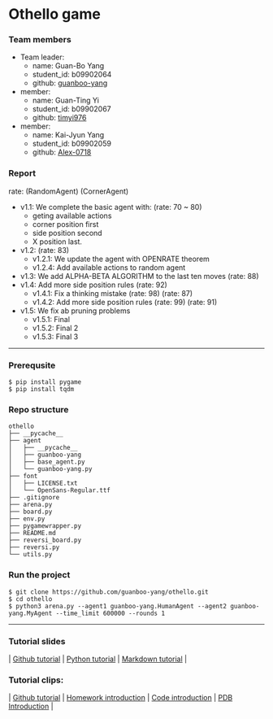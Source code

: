 # Othello game
### Team members
- Team leader:
    - name: Guan-Bo Yang
    - student_id: b09902064
    - github: [guanboo-yang](https://github.com/guanboo-yang)
- member:
    - name: Guan-Ting Yi
    - student_id: b09902067
    - github: [timyi976](https://github.com/timyi976)
- member:
    - name: Kai-Jyun Yang
    - student_id: b09902059
    - github: [Alex-0718](https://github.com/Alex-0718)
### Report
rate: (RandomAgent) (CornerAgent)
- v1.1: We complete the basic agent with: (rate: 70 ~ 80)
    - geting available actions
    - corner position first
    - side position second
    - X position last.
- v1.2: (rate: 83)
    - v1.2.1: We update the agent with OPENRATE theorem
    - v1.2.4: Add available actions to random agent
- v1.3: We add ALPHA-BETA ALGORITHM to the last ten moves (rate: 88)
- v1.4: Add more side position rules (rate: 92)
    - v1.4.1: Fix a thinking mistake (rate: 98) (rate: 87)
    - v1.4.2: Add more side position rules (rate: 99) (rate: 91)
- v1.5: We fix ab pruning problems
    - v1.5.1: Final
    - v1.5.2: Final 2
    - v1.5.3: Final 3

---

### Prerequsite
```
$ pip install pygame
$ pip install tqdm
```

### Repo structure
```
othello
├── __pycache__
├── agent
│   ├── __pycache__
│   ├── guanboo-yang
│   ├── base_agent.py
│   └── guanboo-yang.py
├── font
│   ├── LICENSE.txt
│   └── OpenSans-Regular.ttf
├── .gitignore
├── arena.py
├── board.py
├── env.py
├── pygamewrapper.py
├── README.md
├── reversi_board.py
├── reversi.py
└── utils.py
```

### Run the project
```
$ git clone https://github.com/guanboo-yang/othello.git
$ cd othello
$ python3 arena.py --agent1 guanboo-yang.HumanAgent --agent2 guanboo-yang.MyAgent --time_limit 600000 --rounds 1
```

---

### Tutorial slides
|
[Github tutorial](https://docs.google.com/presentation/d/1X0YmTyj4BNnG7E8saxtG-jH9XLWm8OiFG3L21HhgRwc/edit#slide=id.gacd295469b_2_15)
|
[Python tutorial](https://docs.google.com/presentation/d/1pyyqS0QBvdS6jl4sLFFINce6fYdUXPpX9f47-3n6AME/edit?usp=sharing)
|
[Markdown tutorial](https://docs.google.com/presentation/d/1BrGTMmXFdGQpRkhMQs3FPhjOsyPv-EwPOy3bguRlIbI/edit?usp=sharing)
|
### Tutorial clips:
|
[Github tutorial](https://www.youtube.com/watch?v=YJNj0JF7p2k&list=PL8RRW7e03_x2FqpgLxWehpbytFKRPy6ba&index=1)
|
[Homework introduction](https://www.youtube.com/watch?v=MG1AsisCY2g&list=PL8RRW7e03_x2FqpgLxWehpbytFKRPy6ba&index=2)
|
[Code introduction](https://www.youtube.com/watch?v=3ySyE1IMbnA&list=PL8RRW7e03_x2FqpgLxWehpbytFKRPy6ba&index=3)
|
[PDB Introduction](https://www.youtube.com/watch?v=3ySyE1IMbnA&list=PL8RRW7e03_x2FqpgLxWehpbytFKRPy6ba&index=4)
|
